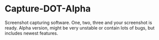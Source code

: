 # Capture-DOT-Alpha
Screenshot capturing software. One, two, three and your screenshot is ready. Alpha version, might be very unstable or contain lots of bugs, but includes newest features.
